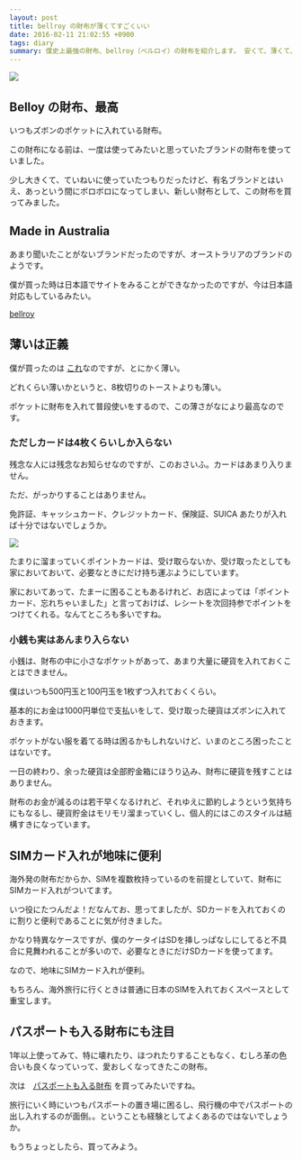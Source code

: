 ```yaml
---
layout: post
title: bellroy の財布が薄くてすごくいい
date: 2016-02-11 21:02:55 +0900
tags: diary
summary: 僕史上最強の財布、bellroy（ベルロイ）の財布を紹介します。 安くて、薄くて、革の味がどんどん出てきて、とにかく最高なんですよ。たくさんものが入る財布もいいけど、あまりものが入らない財布もまた快適に使っていけるんです。
---
```


![](
https://skim.milk200.cc/20160211_bellroy/2016-02-11+21.01.20.jpg)

## Belloy の財布、最高

いつもズボンのポケットに入れている財布。

この財布になる前は、一度は使ってみたいと思っていたブランドの財布を使っていました。

少し大きくて、ていねいに使っていたつもりだったけど、有名ブランドとはいえ、あっという間にボロボロになってしまい、新しい財布として、この財布を買ってみました。

## Made in Australia

あまり聞いたことがないブランドだったのですが、オーストラリアのブランドのようです。

僕が買った時は日本語でサイトをみることができなかったのですが、今は日本語対応もしているみたい。

[bellroy](http://bellroy.com/)

## 薄いは正義

僕が買ったのは [これ](http://bellroy.com/wallets/note-sleeve-wallet?color=cocoa)なのですが、とにかく薄い。

どれくらい薄いかというと、8枚切りのトーストよりも薄い。

ポケットに財布を入れて普段使いをするので、この薄さがなにより最高なのです。

### ただしカードは4枚くらいしか入らない

残念な人には残念なお知らせなのですが、このおさいふ。カードはあまり入りません。

ただ、がっかりすることはありません。

免許証、キャッシュカード、クレジットカード、保険証、SUICA あたりが入れば十分ではないでしょうか。

![](https://skim.milk200.cc/20160211_bellroy/2016-02-11+21.02.52.jpg)

たまりに溜まっていくポイントカードは、受け取らないか、受け取ったとしても家においておいて、必要なときにだけ持ち運ぶようにしています。

家においてあって、たまーに困ることもあるけれど、お店によっては「ポイントカード、忘れちゃいました」と言っておけば、レシートを次回持参でポイントをつけてくれる。なんてところも多いですね。

### 小銭も実はあんまり入らない

小銭は、財布の中に小さなポケットがあって、あまり大量に硬貨を入れておくことはできません。

僕はいつも500円玉と100円玉を1枚ずつ入れておくくらい。

基本的にお金は1000円単位で支払いをして、受け取った硬貨はズボンに入れておきます。

ポケットがない服を着てる時は困るかもしれないけど、いまのところ困ったことはないです。

一日の終わり、余った硬貨は全部貯金箱にほうり込み、財布に硬貨を残すことはありません。

財布のお金が減るのは若干早くなるけれど、それゆえに節約しようという気持ちにもなるし、硬貨貯金はモリモリ溜まっていくし、個人的にはこのスタイルは結構すきになっています。

## SIMカード入れが地味に便利

海外発の財布だからか、SIMを複数枚持っているのを前提としていて、財布にSIMカード入れがついてます。

いつ役にたつんだよ！だなんてお、思ってましたが、SDカードを入れておくのに割りと便利であることに気が付きました。

かなり特異なケースですが、僕のケータイはSDを挿しっぱなしにしてると不具合に見舞われることが多いので、必要なときにだけSDカードを使ってます。

なので、地味にSIMカード入れが便利。

もちろん、海外旅行に行くときは普通に日本のSIMを入れておくスペースとして重宝します。

## パスポートも入る財布にも注目

1年以上使ってみて、特に壊れたり、ほつれたりすることもなく、むしろ革の色合いも良くなっていって、愛おしくなってきたこの財布。

次は　[パスポートも入る財布](http://bellroy.com/wallets/travel-wallet?color=charcoal) を買ってみたいですね。

旅行にいく時にいつもパスポートの置き場に困るし、飛行機の中でパスポートの出し入れするのが面倒。。ということも経験としてよくあるのではないでしょうか。

もうちょっとしたら、買ってみよう。

